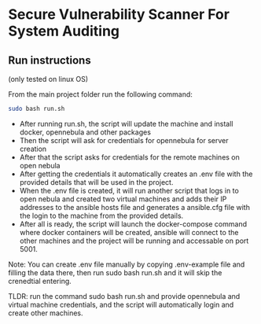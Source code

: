 # Secure Vulnerability Scanner For System Auditing

## Run instructions
(only tested on linux OS)


From the main project folder run the following command:
```sh
sudo bash run.sh
```
- After running run.sh, the script will update the machine and install docker, opennebula and other packages
- Then the script will ask for credentials for opennebula for server creation
- After that the script asks for credentials for the remote machines on open nebula
- After getting the credentials it automatically creates an .env file  with the provided details that will be used in the project.
- When the .env file is created, it will run another script that logs in to open nebula and created two virtual machines and adds their IP addresses to the ansible hosts file and generates a ansible.cfg file with the login to the machine from the provided details.
- After all is ready, the script will launch the docker-compose command where docker containers will be created, ansible will connect to the other machines and the project will be running and accessable on port 5001.


Note: You can create .env file manually by copying .env-example file and filling the data there, then run sudo bash run.sh and it will skip the crenedtial entering.


TLDR: run the command sudo bash run.sh and provide opennebula and virtual machine credentials, and the script will automatically login and create other machines.